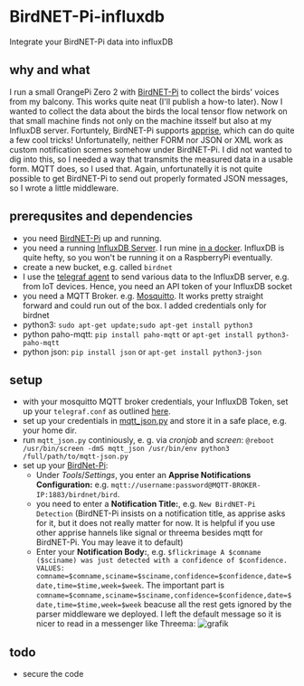 # BirdNET-Pi-influxdb
Integrate your BirdNET-Pi data into influxDB

## why and what
I run a small OrangePi Zero 2 with [BirdNET-Pi](https://github.com/mcguirepr89/BirdNET-Pi) to collect the birds' voices from my balcony. This works quite neat (I'll publish a how-to later).
Now I wanted to collect the data about the birds the local tensor flow network on that small machine finds not only on the machine itsself but also at my InfluxDB server.
Fortuntely, BirdNET-Pi supports [apprise](https://github.com/caronc/apprise/), which can do quite a few cool tricks! Unfortunatelly, neither FORM nor JSON or XML work as custom notification scemes somehow under BirdNET-Pi. I did not wanted to dig into this, so I needed a way that transmits the measured data in a usable form.
 MQTT does, so I used that. Again, unfortunatelly it is not quite possible to get BirdNET-Pi to send out properly formated JSON messages, so I wrote a little middleware.
## prerequsites and dependencies
- you need [BirdNET-Pi](https://github.com/mcguirepr89/BirdNET-Pi) up and running.
- you need a running [InfluxDB Server](https://github.com/influxdata/influxdb ). I run mine [in a docker](https://hub.docker.com/_/influxdb). InfluxDB is quite hefty, so you won't be running it on a RaspberryPi eventually.
- create a new bucket, e.g. called `birdnet`
- I use the [telegraf agent](https://github.com/influxdata/telegraf) to send various data to the InfluxDB server, e.g. from IoT devices. Hence, you need an API token of your InfluxDB socket
- you need a MQTT Broker. e.g. [Mosquitto](https://github.com/eclipse-mosquitto/mosquitto). It works pretty straight forward and could run out of the box. I added credentials only for birdnet
- python3: `sudo apt-get update;sudo apt-get install python3`
- python paho-mqtt: `pip install paho-mqtt` or `apt-get install python3-paho-mqtt`
- python json: `pip install json` or `apt-get install python3-json`
## setup
- with your mosquitto MQTT broker credentials, your InfluxDB Token, set up your `telegraf.conf` as outlined [here](https://github.com/yjeanrenaud/BirdNET-Pi-influxdb/blob/main/telegraf.conf).
- set up your credentials in [mqtt_json.py](https://github.com/yjeanrenaud/BirdNET-Pi-influxdb/blob/main/mqtt_json.py) and store it in a safe place, e.g. your home dir.
- run `mqtt_json.py` continiously, e. g. via *cronjob* and *screen*: `@reboot /usr/bin/screen -dmS mqtt_json /usr/bin/env python3 /full/path/to/mqtt-json.py`
- set up your [BirdNet-Pi](https://github.com/mcguirepr89/BirdNET-Pi):
  - Under *Tools*/*Settings*, you enter an **Apprise Notifications Configuration:** e.g. `mqtt://username:password@MQTT-BROKER-IP:1883/birdnet/bird`.
  - you need to enter a **Notification Title:**, e.g. `New BirdNET-Pi Detection` (BirdNET-Pi insists on a notification title, as apprise asks for it, but it does not really matter for now. It is helpful if you use other apprise hannels like signal or threema besides mqtt for BirdNET-Pi. You may leave it to default)
  - Enter your **Notification Body:**, e.g. `$flickrimage A $comname ($sciname) was just detected with a confidence of $confidence. VALUES: comname=$comname,sciname=$sciname,confidence=$confidence,date=$date,time=$time,week=$week`. The important part is `comname=$comname,sciname=$sciname,confidence=$confidence,date=$date,time=$time,week=$week` beacuse all the rest gets ignored by the parser middleware we deployed. I left the default message so it is nicer to read in a messenger like Threema:
![grafik](https://github.com/user-attachments/assets/d632d115-1338-4a5d-ba8c-732e97d0567d)

## todo
- secure the code
